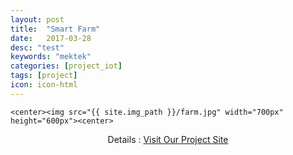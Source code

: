 ```yaml
---
layout: post
title:  "Smart Farm"
date:   2017-03-28
desc: "test"
keywords: "mektek"
categories: [project_iot]
tags: [project]
icon: icon-html
---
```




   <!-- ![edit]({{ site.img_path }}/3steps/edit.gif) -->
	<center><img src="{{ site.img_path }}/farm.jpg" width="700px" height="600px"><center>

<center>Details : <a href="khamarbari.mektekbd.com">Visit Our Project Site</a></center>
